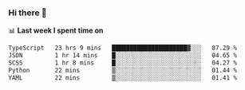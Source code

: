 ### Hi there 👋

<!--
**DBvc/DBvc** is a ✨ _special_ ✨ repository because its `README.md` (this file) appears on your GitHub profile.

Here are some ideas to get you started:

- 🔭 I’m currently working on ...
- 🌱 I’m currently learning ...
- 👯 I’m looking to collaborate on ...
- 🤔 I’m looking for help with ...
- 💬 Ask me about ...
- 📫 How to reach me: ...
- 😄 Pronouns: ...
- ⚡ Fun fact: ...
-->

📊 **Last week I spent time on**
<!--START_SECTION:waka-->

```txt
TypeScript   23 hrs 9 mins   █████████████████████▓░░░   87.29 %
JSON         1 hr 14 mins    █░░░░░░░░░░░░░░░░░░░░░░░░   04.65 %
SCSS         1 hr 8 mins     █░░░░░░░░░░░░░░░░░░░░░░░░   04.27 %
Python       22 mins         ▒░░░░░░░░░░░░░░░░░░░░░░░░   01.44 %
YAML         22 mins         ▒░░░░░░░░░░░░░░░░░░░░░░░░   01.41 %
```

<!--END_SECTION:waka-->
